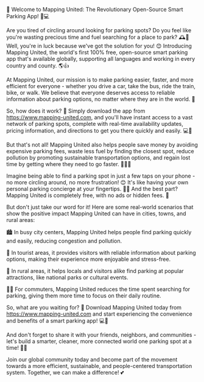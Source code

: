 🎉 Welcome to Mapping United: The Revolutionary Open-Source Smart Parking App! 🚗💻

Are you tired of circling around looking for parking spots? Do you feel like you're wasting precious time and fuel searching for a place to park? 🕰️💸 Well, you're in luck because we've got the solution for you! 😊 Introducing Mapping United, the world's first 100% free, open-source smart parking app that's available globally, supporting all languages and working in every country and county. 🌎👍

At Mapping United, our mission is to make parking easier, faster, and more efficient for everyone - whether you drive a car, take the bus, ride the train, bike, or walk. We believe that everyone deserves access to reliable information about parking options, no matter where they are in the world. 🌟

So, how does it work? 🤔 Simply download the app from https://www.mapping-united.com, and you'll have instant access to a vast network of parking spots, complete with real-time availability updates, pricing information, and directions to get you there quickly and easily. 💻📍

But that's not all! Mapping United also helps people save money by avoiding expensive parking fees, waste less fuel by finding the closest spot, reduce pollution by promoting sustainable transportation options, and regain lost time by getting where they need to go faster. 🏃‍♀️💨

Imagine being able to find a parking spot in just a few taps on your phone - no more circling around, no more frustration! 😊 It's like having your own personal parking concierge at your fingertips. 👩‍💼 And the best part? Mapping United is completely free, with no ads or hidden fees. 🤑

But don't just take our word for it! Here are some real-world scenarios that show the positive impact Mapping United can have in cities, towns, and rural areas:

🏙️ In busy city centers, Mapping United helps people find parking quickly and easily, reducing congestion and pollution.

🚕 In tourist areas, it provides visitors with reliable information about parking options, making their experience more enjoyable and stress-free.

🌳 In rural areas, it helps locals and visitors alike find parking at popular attractions, like national parks or cultural events.

🏃‍♀️ For commuters, Mapping United reduces the time spent searching for parking, giving them more time to focus on their daily routine.

So, what are you waiting for? 🤔 Download Mapping United today from https://www.mapping-united.com and start experiencing the convenience and benefits of a smart parking app! 💻🚗

And don't forget to share it with your friends, neighbors, and communities - let's build a smarter, cleaner, more connected world one parking spot at a time! 🌟💪

Join our global community today and become part of the movement towards a more efficient, sustainable, and people-centered transportation system. Together, we can make a difference! 💕